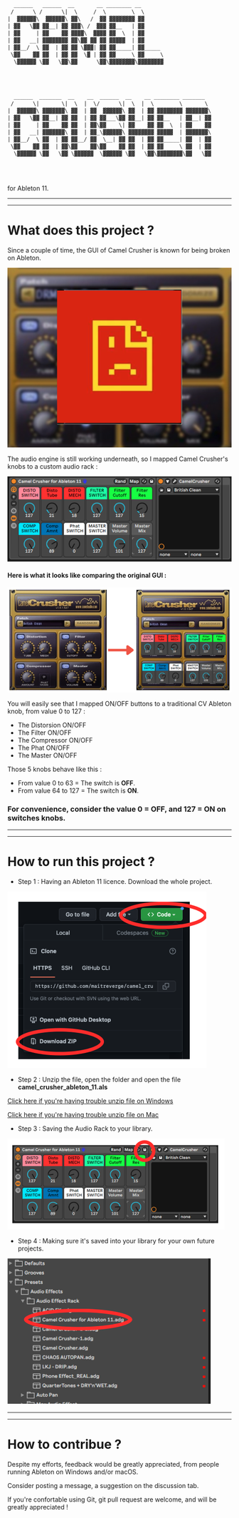 ```
  ______   ______  __       __ ________ __       
 /      \ /      \|  \     /  \        \  \      
|  ▓▓▓▓▓▓\  ▓▓▓▓▓▓\ ▓▓\   /  ▓▓ ▓▓▓▓▓▓▓▓ ▓▓      
| ▓▓   \▓▓ ▓▓__| ▓▓ ▓▓▓\ /  ▓▓▓ ▓▓__   | ▓▓      
| ▓▓     | ▓▓    ▓▓ ▓▓▓▓\  ▓▓▓▓ ▓▓  \  | ▓▓      
| ▓▓   __| ▓▓▓▓▓▓▓▓ ▓▓\▓▓ ▓▓ ▓▓ ▓▓▓▓▓  | ▓▓      
| ▓▓__/  \ ▓▓  | ▓▓ ▓▓ \▓▓▓| ▓▓ ▓▓_____| ▓▓_____ 
 \▓▓    ▓▓ ▓▓  | ▓▓ ▓▓  \▓ | ▓▓ ▓▓     \ ▓▓     \
  \▓▓▓▓▓▓ \▓▓   \▓▓\▓▓      \▓▓\▓▓▓▓▓▓▓▓\▓▓▓▓▓▓▓▓
                                                 
                                                 
                                                 
```
```
  ______  _______  __    __  ______  __    __ ________ _______  
 /      \|       \|  \  |  \/      \|  \  |  \        \       \ 
|  ▓▓▓▓▓▓\ ▓▓▓▓▓▓▓\ ▓▓  | ▓▓  ▓▓▓▓▓▓\ ▓▓  | ▓▓ ▓▓▓▓▓▓▓▓ ▓▓▓▓▓▓▓\
| ▓▓   \▓▓ ▓▓__| ▓▓ ▓▓  | ▓▓ ▓▓___\▓▓ ▓▓__| ▓▓ ▓▓__   | ▓▓__| ▓▓
| ▓▓     | ▓▓    ▓▓ ▓▓  | ▓▓\▓▓    \| ▓▓    ▓▓ ▓▓  \  | ▓▓    ▓▓
| ▓▓   __| ▓▓▓▓▓▓▓\ ▓▓  | ▓▓_\▓▓▓▓▓▓\ ▓▓▓▓▓▓▓▓ ▓▓▓▓▓  | ▓▓▓▓▓▓▓\
| ▓▓__/  \ ▓▓  | ▓▓ ▓▓__/ ▓▓  \__| ▓▓ ▓▓  | ▓▓ ▓▓_____| ▓▓  | ▓▓
 \▓▓    ▓▓ ▓▓  | ▓▓\▓▓    ▓▓\▓▓    ▓▓ ▓▓  | ▓▓ ▓▓     \ ▓▓  | ▓▓
  \▓▓▓▓▓▓ \▓▓   \▓▓ \▓▓▓▓▓▓  \▓▓▓▓▓▓ \▓▓   \▓▓\▓▓▓▓▓▓▓▓\▓▓   \▓▓
                                                                
                                                                
                                                                
```
for Ableton 11.

___
___


# What does this project ?

Since a couple of time, the GUI of Camel Crusher is known for being broken on Ableton.

![Broken_image](https://github.com/maitreverge/camel_crusher_ableton/blob/1796df1fa5ed69f4ebfd8cbf2bf1e51cd2f1b1c7/read_me_pictures/pic_4.png)

The audio engine is still working underneath, so I mapped Camel Crusher's knobs to a custom audio rack :

![main_rack_pic](https://github.com/maitreverge/camel_crusher_ableton/blob/1796df1fa5ed69f4ebfd8cbf2bf1e51cd2f1b1c7/read_me_pictures/pic_2.png)

#### Here is what it looks like comparing the original GUI :

![arrow](https://github.com/maitreverge/camel_crusher_ableton/blob/1796df1fa5ed69f4ebfd8cbf2bf1e51cd2f1b1c7/read_me_pictures/pic_3.png)

You will easily see that I mapped ON/OFF buttons to a traditional CV Ableton knob, from value 0 to 127 :
+ The Distorsion ON/OFF
+ The Filter ON/OFF
+ The Compressor ON/OFF
+ The Phat ON/OFF
+ The Master ON/OFF

Those 5 knobs behave like this :
+ From value 0 to 63 = The switch is **OFF**.
+ From value 64 to 127 = The switch is **ON**.


### **For convenience, consider the value 0 = OFF, and 127 = ON on switches knobs.**


___
___


# How to run this project ?

+ Step 1 : Having an Ableton 11 licence. Download the whole project.

![download](https://github.com/maitreverge/camel_crusher_ableton/blob/6c7ef41ddc150046b4abf31de29e598ffbe02aab/read_me_pictures/pic_5.png)

+ Step 2 : Unzip the file, open the folder and open the file **camel_crusher_ableton_11.als**

[Click here if you're having trouble unzip file on Windows](https://support.microsoft.com/en-us/windows/zip-and-unzip-files-f6dde0a7-0fec-8294-e1d3-703ed85e7ebc)

[Click here if you're having trouble unzip file on Mac](https://support.apple.com/en-gb/guide/mac-help/mchlp2528/mac)

+ Step 3 : Saving the Audio Rack to your library.

![saving_rack](https://github.com/maitreverge/camel_crusher_ableton/blob/6c7ef41ddc150046b4abf31de29e598ffbe02aab/read_me_pictures/pic_6.png)

+ Step 4 : Making sure it's saved into your library for your own future projects.

![saved_library](https://github.com/maitreverge/camel_crusher_ableton/blob/6c7ef41ddc150046b4abf31de29e598ffbe02aab/read_me_pictures/pic_8.png)

___
___

# How to contribue ?

Despite my efforts, feedback would be greatly appreciated, from people running Ableton on Windows and/or macOS.

Consider posting a message, a suggestion on the discussion tab.

If you're confortable using Git, git pull request are welcome, and will be greatly appreciated !


